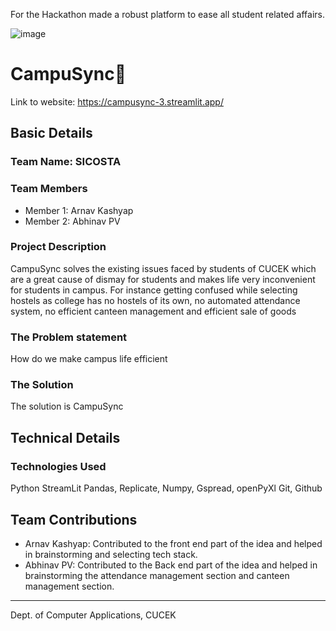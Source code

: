 For the Hackathon made a robust platform to ease all student related affairs.

![image](https://github.com/user-attachments/assets/245cd48f-c12b-4073-9f0f-14ab459c7a82)

# CampuSync🎯

Link to website: https://campusync-3.streamlit.app/


## Basic Details
### Team Name: SICOSTA


### Team Members
- Member 1: Arnav Kashyap
- Member 2: Abhinav PV

### Project Description
CampuSync solves the existing issues faced by students of CUCEK which are a great cause of dismay for students and makes life very inconvenient for students in campus.
For instance getting confused while selecting hostels as college has no hostels of its own, no automated attendance system, no efficient canteen management and efficient sale of goods

### The Problem statement
How do we make campus life efficient

### The Solution
The solution is CampuSync

## Technical Details
### Technologies Used

Python
StreamLit
Pandas, Replicate, Numpy, Gspread, openPyXl
Git, Github

## Team Contributions
- Arnav Kashyap: Contributed to the front end part of the idea and helped in brainstorming and selecting tech stack.
- Abhinav PV: Contributed to the Back end part of the idea and helped in brainstorming the attendance management section and canteen management section.
---
Dept. of Computer Applications, CUCEK
